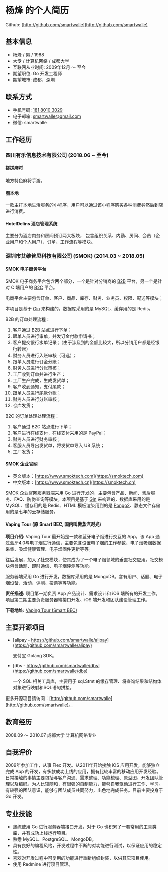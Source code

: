 # 杨烽 的个人简历

Github: [http://github.com/smartwalle](http://github.com/smartwalle)


## 基本信息

* 杨烽 / 男 / 1988
* 大专 / 计算机网络 / 成都大学
* 互联网从业时间: 2009年12月 ～ 至今
* 期望职位: Go 开发工程师
* 期望城市: 成都、深圳

## 联系方式

* 手机号码: <a href="tel:18180103029">181 8010 3029</a>
* 电子邮箱: <smartwalle@gmail.com>
* 微信: smartwalle

## 工作经历

### 四川有乐信息技术有限公司 (2018.06 ~ 至今)

#### 搓搓麻将

地方特色麻将手游。

#### 圈本地

一款主打本地生活服务的小程序，用户可以通过该小程序购买各种消费券然后到店进行消费。

#### HotelDelins 酒店管理系统

主要分为酒店内务和房间预订两大板块， 包含组织关系、内勤、房间、会员（企业用户和个人用户）、订单、工作流程等模块。

### 深圳市艾维普思科技有限公司 (SMOK) (2014.03 ~ 2018.05)

#### SMOK 电子商务平台

SMOK 电子商务平台包含两个部分，一个是针对分销商的 [B2B](https://order.smoktech.com/) 平台，另一个是针对 C 端用户的 [B2C](https://store.smoktech.com/) 平台。

电商平台主要包含订单、客户、商品、库存、财务、业务员、权限、配送等模块；

本项目是基于 [Gin](https://github.com/gin-gonic/gin) 来构建的，数据库采用的是 MySQL、缓存用的是 Redis。

B2B 的订单处理流程：

1. 客户通过 B2B 站点进行下单；
2. 跟单人员进行审单，并发订金付款申请书；
3. 客户提交银行水单记录；（由于涉及到的金额比较大，所以分销用户都是经银行转账）
4. 财务人员进行入账审核（可选）；
5. 跟单人员进行订金分账；
6. 财务人员进行分账审核；
7. 工厂收到订单并进行生产；
8. 工厂生产完成，生成发货单；
9. 客户收到通知，支付尾款；
10. 跟单人员进行尾款分账；
11. 财务人员进行分账审核；
12. 仓库发货；

B2C 的订单处理处理流程：

1. 客户通过 B2C 站点进行下单；
2. 客户进行在线支付，在线支付采用的是 PayPal；
3. 财务人员进行财务审核；
4. 客服人员导出发货单，将发货单导入 U8 系统；
5. 工厂发货；

#### SMOK 企业官网

* 英文版本：[https://www.smoktech.com](https://smoktech.com)
* 中文版本：[https://www.smoktech.cn](https://smoktech.cn)

SMOK 企业官网服务器端采用 Go 进行开发的，主要包含产品、新闻、售后服务、FAQ、防伪查询等模块。本项目是基于 [Gin](https://github.com/gin-gonic/gin) 来构建的，数据库采用的是 MySQL、缓存用的是 Redis、HTML 模板渲染用到的是 [Pongo2](https://github.com/flosch/pongo2)、静态文件存储用的是七年的云存储服务。

#### Vaping Tour (原 Smart BEC, 国内叫做蒸汽时光)

**项目介绍:** Vaping Tour 最开始是一款和蓝牙电子烟进行交互的 App，该 App 通过蓝牙4.0与电子烟进行通信，主要包含设置电子烟的工作参数、电子烟吸烟数据采集、吸烟健康管理、电子烟固件更新等等。
 
往后发展，加入了社交模块，使其成为了一个电子烟领域的垂直社交应用。社交模块包含话题、即时通信、电子烟评测等功能。

服务器端采用 Go 进行开发，数据库采用的是 MongoDB。含有用户、话题、电子烟设备、活动、评测、投票等等功能。

**责任描述:** 项目第一期负责 App 产品设计、需求设计和 iOS 端所有的开发工作。项目第二期主要负责服务器端接口开发、iOS 端开发和团队建设管理工作。

**下载地址:** [Vaping Tour (Smart BEC)](https://m.vapingtour.com)

## 主要开源项目
* [alipay - https://github.com/smartwalle/alipay](https://github.com/smartwalle/alipay)

	支付宝 Golang SDK。

* [dbs - https://github.com/smartwalle/dbs](https://github.com/smartwalle/dbs)

	一个 SQL 相关工具库，主要用于 sql.Stmt 的缓存管理、将查询结果和结构体对象进行映射和SQL语句拼接。

更多开源项目请访问：[http://github.com/smartwalle](http://github.com/smartwalle)。

## 教育经历

2008.09 ～ 2010.07 成都大学 计算机网络专业

## 自我评价

2009年参加工作，从事 Flex 开发。从2011年开始接触 iOS 应用开发，能够独立完成 App 的开发，有多款成功上线的应用，拥有比较丰富的移动应用开发经验。日常接触的事情主要包括与客户沟通、需求整理、功能梳理、原型图、开发团队管理以及编码。为人比较随和，有很强的自制能力，能够自我驱动进行工作、学习。有较强的团队意识，能够与团队成员共同努力，出色地完成任务。目前主要投身于 Go 开发。

## 专业技能
* 熟练使用 Go 进行服务器端接口开发，对于 Go 也积累了一套常用的工具类库，并有成功上线运行项目。
* 熟悉 MySQL、PostgreSQL、MongoDB。
* 具有良好的编程风格，开发过程中不断的对功能进行测试，以保证应用的稳定性。
* 喜欢对开发过程中可复用的功能进行重新组织封装，以供其它项目使用。
* 使用 Redmine 进行项目管理。


